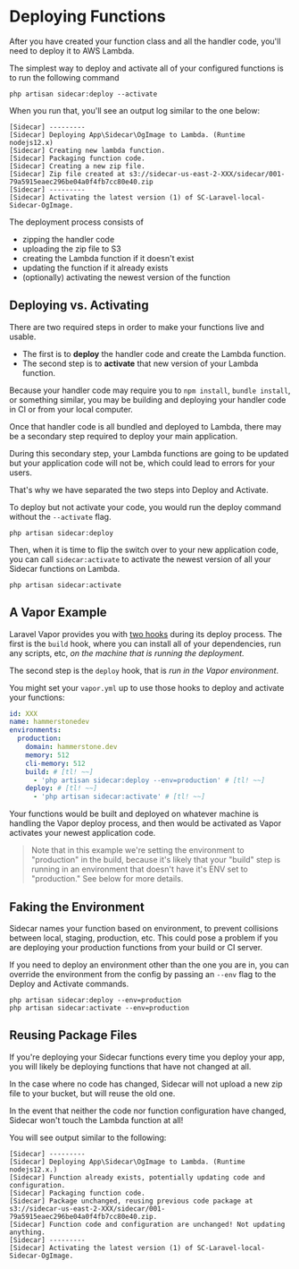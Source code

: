 
# Deploying Functions

After you have created your function class and all the handler code, you'll need to deploy it to AWS Lambda.

The simplest way to deploy and activate all of your configured functions is to run the following command

```text
php artisan sidecar:deploy --activate
```

When you run that, you'll see an output log similar to the one below:

```text
[Sidecar] ---------
[Sidecar] Deploying App\Sidecar\OgImage to Lambda. (Runtime nodejs12.x)
[Sidecar] Creating new lambda function.
[Sidecar] Packaging function code.
[Sidecar] Creating a new zip file.
[Sidecar] Zip file created at s3://sidecar-us-east-2-XXX/sidecar/001-79a5915eaec296be04a0f4fb7cc80e40.zip
[Sidecar] ---------
[Sidecar] Activating the latest version (1) of SC-Laravel-local-Sidecar-OgImage.
```

The deployment process consists of 
- zipping the handler code
- uploading the zip file to S3
- creating the Lambda function if it doesn't exist
- updating the function if it already exists
- (optionally) activating the newest version of the function

## Deploying vs. Activating

There are two required steps in order to make your functions live and usable.
- The first is to **deploy** the handler code and create the Lambda function.
- The second step is to **activate** that new version of your Lambda function.

Because your handler code may require you to `npm install`, `bundle install`, or something similar, you may be building and deploying your handler code in CI or from your local computer.

Once that handler code is all bundled and deployed to Lambda, there may be a secondary step required to deploy your main application. 

During this secondary step, your Lambda functions are going to be updated but your application code will not be, which could lead to errors for your users.

That's why we have separated the two steps into Deploy and Activate.

To deploy but not activate your code, you would run the deploy command without the `--activate` flag.

```text
php artisan sidecar:deploy
```

Then, when it is time to flip the switch over to your new application code, you can call `sidecar:activate` to activate the newest version of all your Sidecar functions on Lambda.

```text
php artisan sidecar:activate
```

## A Vapor Example

Laravel Vapor provides you with [two hooks](https://docs.vapor.build/1.0/projects/deployments.html#build-hooks) during its deploy process. The first is the `build` hook, where you can install all of your dependencies, run any scripts, etc, _on the machine that is running the deployment._

The second step is the `deploy` hook, that is _run in the Vapor environment_.

You might set your `vapor.yml` up to use those hooks to deploy and activate your functions:

```yaml
id: XXX
name: hammerstonedev
environments:
  production:
    domain: hammerstone.dev
    memory: 512
    cli-memory: 512
    build: # [tl! ~~]
      - 'php artisan sidecar:deploy --env=production' # [tl! ~~]
    deploy: # [tl! ~~]
      - 'php artisan sidecar:activate' # [tl! ~~]
```  

Your functions would be built and deployed on whatever machine is handling the Vapor deploy process, and then would be activated as Vapor activates your newest application code.

> Note that in this example we're setting the environment to "production" in the build, because it's likely that your "build" step is running in an environment that doesn't have it's ENV set to "production." See below for more details.

## Faking the Environment
 
Sidecar names your function based on environment, to prevent collisions between local, staging, production, etc. This could pose a problem if you are deploying your production functions from your build or CI server. 

If you need to deploy an environment other than the one you are in, you can override the environment from the config by passing an `--env` flag to the Deploy and Activate commands.

```text
php artisan sidecar:deploy --env=production
php artisan sidecar:activate --env=production
```

## Reusing Package Files

If you're deploying your Sidecar functions every time you deploy your app, you will likely be deploying functions that have not changed at all.

In the case where no code has changed, Sidecar will not upload a new zip file to your bucket, but will reuse the old one.

In the event that neither the code nor function configuration have changed, Sidecar won't touch the Lambda function at all!

You will see output similar to the following:

```text
[Sidecar] ---------
[Sidecar] Deploying App\Sidecar\OgImage to Lambda. (Runtime nodejs12.x.)
[Sidecar] Function already exists, potentially updating code and configuration.
[Sidecar] Packaging function code.
[Sidecar] Package unchanged, reusing previous code package at s3://sidecar-us-east-2-XXX/sidecar/001-79a5915eaec296be04a0f4fb7cc80e40.zip.
[Sidecar] Function code and configuration are unchanged! Not updating anything.
[Sidecar] ---------
[Sidecar] Activating the latest version (1) of SC-Laravel-local-Sidecar-OgImage.
``` 




